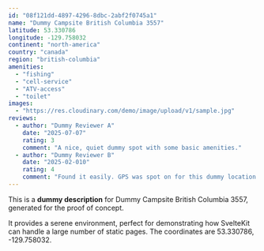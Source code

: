 ```yaml
---
id: "08f121dd-4897-4296-8dbc-2abf2f0745a1"
name: "Dummy Campsite British Columbia 3557"
latitude: 53.330786
longitude: -129.758032
continent: "north-america"
country: "canada"
region: "british-columbia"
amenities:
  - "fishing"
  - "cell-service"
  - "ATV-access"
  - "toilet"
images:
  - "https://res.cloudinary.com/demo/image/upload/v1/sample.jpg"
reviews:
  - author: "Dummy Reviewer A"
    date: "2025-07-07"
    rating: 3
    comment: "A nice, quiet dummy spot with some basic amenities."
  - author: "Dummy Reviewer B"
    date: "2025-02-010"
    rating: 4
    comment: "Found it easily. GPS was spot on for this dummy location."
---
```


This is a **dummy description** for Dummy Campsite British Columbia 3557, generated for the proof of concept.

It provides a serene environment, perfect for demonstrating how SvelteKit can handle a large number of static pages. The coordinates are 53.330786, -129.758032.
